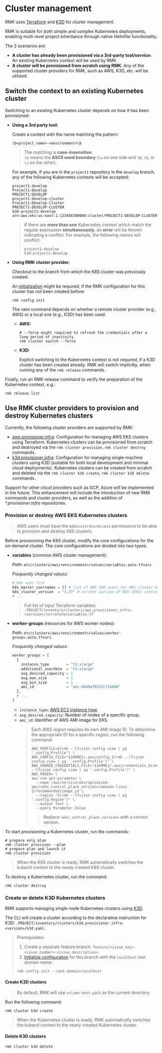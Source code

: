 # Cluster management

RMK uses [Terraform](https://www.terraform.io/) and [K3D](https://k3d.io) for cluster management.

RMK is suitable for both simple and complex Kubernetes deployments, enabling multi-level project inheritance through native Helmfile functionality.

The 2 scenarios are:

- **A cluster has already been provisioned via a 3rd-party tool/service:** An existing Kubernetes context will be used by RMK.
- **A cluster will be provisioned from scratch using RMK**: Any of the supported cluster providers for RMK, such as AWS, K3D, etc. will be utilized.

## Switch the context to an existing Kubernetes cluster

Switching to an existing Kubernetes cluster depends on how it has been provisioned:

* **Using a 3rd party tool:**
  
  Create a context with the name matching the pattern:
  
  ```
  \b<project_name>-<environment>\b
  ```
  
  > The matching is **case-insensitive**. \
  > `\b` means the **ASCII word boundary** (`\w` on one side and `\W`, `\A`, or `\z` on the other).
  
  For example, if you are in the `project1` repository in the `develop` branch, any of the following Kubernetes contexts will be accepted:
  
  ```
  project1-develop
  Project1-Develop
  PROJECT1-DEVELOP
  project1-develop-cluster
  Project1-Develop-Cluster
  PROJECT1-DEVELOP-CLUSTER
  k3d-project1-develop
  arn:aws:eks:us-east-1:123456789000:cluster/PROJECT1-DEVELOP-CLUSTER
  ```
  
  > If there are **more than one** Kubernetes context which match the regular expression **simultaneously**, 
  > an **error** will be thrown indicating a conflict. For example, the following names will conflict:
  > 
  > ```shell
  > project1-develop
  > k3d-project1-develop
  > ```

* **Using RMK cluster provider**:

  Checkout to the branch from which the K8S cluster was previously created. 

  An [initialization](../configuration-management.md#initialization-of-rmk-configuration) might be required,
  if the RMK configuration for this cluster has not been created before:
  
  ```shell
  rmk config init
  ```
   
  The next command depends on whether a remote cluster provider (e.g., AWS) or a local one (e.g., K3D) has been used:

  * **AWS:**

    ```shell
    # --force might required to refresh the credentials after a long period of inactivity
    rmk cluster switch --force
    ```
  
  * **K3D:**

    Explicit switching to the Kubernetes context is not required, if a K3D cluster has been created already. 
    RMK will switch implicitly, when running any of the `rmk release` commands.
  
Finally, run an RMK release command to verify the preparation of the Kubernetes context, e.g.:

```shell
rmk release list
```

## Use RMK cluster providers to provision and destroy Kubernetes clusters

Currently, the following cluster providers are supported by RMK:

- [aws.provisioner.infra](https://github.com/edenlabllc/aws.provisioner.infra): Configuration for managing AWS EKS
  clusters using Terraform. Kubernetes clusters can be provisioned from scratch and destroyed 
  via the `rmk cluster provision`, `rmk cluster destroy` commands.
- [k3d.provisioner.infra](https://github.com/edenlabllc/k3d.provisioner.infra): Configuration for managing
  single-machine clusters using K3D (suitable for both local development and minimal cloud deployments). 
  Kubernetes clusters can be created from scratch and deleted via the `rmk cluster k3d create`, `rmk cluster k3d delete` commands.

Support for other cloud providers such as GCP, Azure will be implemented in the future.
This enhancement will include the introduction of new RMK commands and cluster providers, as well as the addition of _*.provisioner.infra_ repositories.

### Provision or destroy AWS EKS Kubernetes clusters

> AWS users must have the `AdministratorAccess` permissions to be able to provision and destroy EKS clusters.

Before provisioning the K8S cluster, modify the core configurations for the on-demand cluster. 
The core configurations are divided into two types:

- **variables** (common AWS cluster management):

  _Path:_ `etc/clusters/aws/<environment>/values/variables.auto.tfvars`

  _Frequently changed values:_

  ```terraform
  # k8s user list
  k8s_master_usernames = [] # list of AWS IAM users for K8S cluster management
  k8s_cluster_version  = "1.27" # current version of K8S (EKS) control plane
  # ...
  ```

  > Full list of input Terraform variables: `.PROJECT/inventory/clusters/aws.provisioner.infra-<version>/terraform/variables.tf`

- **worker-groups** (resources for AWS worker nodes):

  _Path:_ `etc/clusters/aws/<environment>/values/worker-groups.auto.tfvars`

  _Frequently changed values:_

  ```terraform
  worker_groups = [
    {
      instance_type        = "t3.xlarge"
      additional_userdata  = "t3.xlarge"
      asg_desired_capacity = 1
      asg_max_size         = 1
      asg_min_size         = 1
      ami_id               = "ami-0dd8af8522cf16846"
    },
    # ...
  ]
  ```
  
  - `instance_type`: [AWS EC2 instance type](https://aws.amazon.com/ec2/instance-types)
  - `asg_desired_capacity`: Number of nodes of a specific group.
  - `ami_id`: Identifier of AWS AMI image for EKS.
    > Each AWS region requires its own AMI image ID. To determine the appropriate ID for a specific region, run the following command:
    > 
    > ```shell
    > AWS_PROFILE=$(rmk --lf=json config view | yq '.config.Profile') \
    > AWS_CONFIG_FILE="${HOME}/.aws/config_$(rmk --lf=json config view | yq '.config.Profile')" \
    > AWS_SHARED_CREDENTIALS_FILE="${HOME}/.aws/credentials_$(rmk --lf=json config view | yq '.config.Profile')" \
    > AWS_PAGER= \
    > aws ssm get-parameter \
    >   --name /aws/service/eks/optimized-ami/<eks_control_plane_version>/amazon-linux-2/recommended/image_id \
    >   --region "$(rmk --lf=json config view | yq '.config.Region')" \
    >   --output text \
    >   --query Parameter.Value
    > ```
    > > Replace `<eks_control_plane_version>` with a correct version.

To start provisioning a Kubernetes cluster, run the commands:

```shell
# prepare only plan
rmk cluster provision --plan
# prepare plan and launch it
rmk cluster provision
```

> When the K8S cluster is ready, RMK automatically switches the kubectl context to the newly created K8S cluster.

To destroy a Kubernetes cluster, run the command:

```shell
rmk cluster destroy
```

### Create or delete K3D Kubernetes clusters

RMK supports managing single-node Kubernetes clusters using [K3D](https://k3d.io).

The CLI will create a cluster according to the declarative instruction for K3D: 
`.PROJECT/inventory/clusters/k3d.provisioner.infra-<version>/k3d.yaml`.

> Prerequisites:
> 
> 1. Create a separate feature branch: `feature/<issue_key>-<issue_number>-<issue_description>`.
> 2. [Initialize configuration](../configuration-management.md#initialization-of-rmk-configuration) for this branch with the `localhost` root domain name:
> 
> ```shell
> rmk config init --root-domain=localhost
> ```

#### Create K3D clusters

> By default, RMK will use `volume-host-path` as the current directory:

Run the following command:

```shell
rmk cluster k3d create
```

> When the Kubernetes cluster is ready, RMK automatically switches the kubectl context to the newly created Kubernetes cluster.

#### Delete K3D clusters

```shell
rmk cluster k3d delete
```
